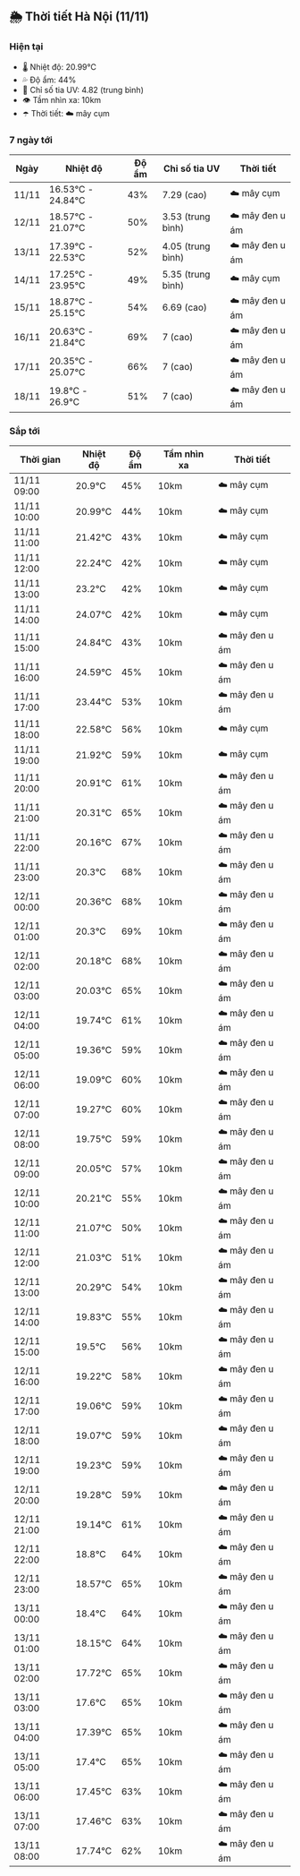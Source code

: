## 🌦️ Thời tiết Hà Nội (11/11)

### Hiện tại

- 🌡️ Nhiệt độ: 20.99℃
- 💦 Độ ẩm: 44%
- 🌟 Chỉ số tia UV: 4.82 (trung bình)
- 👁️ Tầm nhìn xa: 10km
- ☂️ Thời tiết: ☁️ mây cụm

### 7 ngày tới

| Ngày | Nhiệt độ | Độ ẩm | Chỉ số tia UV | Thời tiết |
| --- | --- | --- | --- | --- |
| 11/11 | 16.53℃ - 24.84℃ | 43% | 7.29 (cao) | ☁️ mây cụm |
| 12/11 | 18.57℃ - 21.07℃ | 50% | 3.53 (trung bình) | ☁️ mây đen u ám |
| 13/11 | 17.39℃ - 22.53℃ | 52% | 4.05 (trung bình) | ☁️ mây đen u ám |
| 14/11 | 17.25℃ - 23.95℃ | 49% | 5.35 (trung bình) | ☁️ mây cụm |
| 15/11 | 18.87℃ - 25.15℃ | 54% | 6.69 (cao) | ☁️ mây đen u ám |
| 16/11 | 20.63℃ - 21.84℃ | 69% | 7 (cao) | ☁️ mây đen u ám |
| 17/11 | 20.35℃ - 25.07℃ | 66% | 7 (cao) | ☁️ mây đen u ám |
| 18/11 | 19.8℃ - 26.9℃ | 51% | 7 (cao) | ☁️ mây đen u ám |

### Sắp tới

| Thời gian | Nhiệt độ | Độ ẩm | Tầm nhìn xa | Thời tiết |
| --- | --- | --- | --- | --- |
| 11/11 09:00 | 20.9℃ | 45% | 10km | ☁️ mây cụm |
| 11/11 10:00 | 20.99℃ | 44% | 10km | ☁️ mây cụm |
| 11/11 11:00 | 21.42℃ | 43% | 10km | ☁️ mây cụm |
| 11/11 12:00 | 22.24℃ | 42% | 10km | ☁️ mây cụm |
| 11/11 13:00 | 23.2℃ | 42% | 10km | ☁️ mây cụm |
| 11/11 14:00 | 24.07℃ | 42% | 10km | ☁️ mây cụm |
| 11/11 15:00 | 24.84℃ | 43% | 10km | ☁️ mây đen u ám |
| 11/11 16:00 | 24.59℃ | 45% | 10km | ☁️ mây đen u ám |
| 11/11 17:00 | 23.44℃ | 53% | 10km | ☁️ mây đen u ám |
| 11/11 18:00 | 22.58℃ | 56% | 10km | ☁️ mây cụm |
| 11/11 19:00 | 21.92℃ | 59% | 10km | ☁️ mây cụm |
| 11/11 20:00 | 20.91℃ | 61% | 10km | ☁️ mây đen u ám |
| 11/11 21:00 | 20.31℃ | 65% | 10km | ☁️ mây đen u ám |
| 11/11 22:00 | 20.16℃ | 67% | 10km | ☁️ mây đen u ám |
| 11/11 23:00 | 20.3℃ | 68% | 10km | ☁️ mây đen u ám |
| 12/11 00:00 | 20.36℃ | 68% | 10km | ☁️ mây đen u ám |
| 12/11 01:00 | 20.3℃ | 69% | 10km | ☁️ mây đen u ám |
| 12/11 02:00 | 20.18℃ | 68% | 10km | ☁️ mây đen u ám |
| 12/11 03:00 | 20.03℃ | 65% | 10km | ☁️ mây đen u ám |
| 12/11 04:00 | 19.74℃ | 61% | 10km | ☁️ mây đen u ám |
| 12/11 05:00 | 19.36℃ | 59% | 10km | ☁️ mây đen u ám |
| 12/11 06:00 | 19.09℃ | 60% | 10km | ☁️ mây đen u ám |
| 12/11 07:00 | 19.27℃ | 60% | 10km | ☁️ mây đen u ám |
| 12/11 08:00 | 19.75℃ | 59% | 10km | ☁️ mây đen u ám |
| 12/11 09:00 | 20.05℃ | 57% | 10km | ☁️ mây đen u ám |
| 12/11 10:00 | 20.21℃ | 55% | 10km | ☁️ mây đen u ám |
| 12/11 11:00 | 21.07℃ | 50% | 10km | ☁️ mây đen u ám |
| 12/11 12:00 | 21.03℃ | 51% | 10km | ☁️ mây đen u ám |
| 12/11 13:00 | 20.29℃ | 54% | 10km | ☁️ mây đen u ám |
| 12/11 14:00 | 19.83℃ | 55% | 10km | ☁️ mây đen u ám |
| 12/11 15:00 | 19.5℃ | 56% | 10km | ☁️ mây đen u ám |
| 12/11 16:00 | 19.22℃ | 58% | 10km | ☁️ mây đen u ám |
| 12/11 17:00 | 19.06℃ | 59% | 10km | ☁️ mây đen u ám |
| 12/11 18:00 | 19.07℃ | 59% | 10km | ☁️ mây đen u ám |
| 12/11 19:00 | 19.23℃ | 59% | 10km | ☁️ mây đen u ám |
| 12/11 20:00 | 19.28℃ | 59% | 10km | ☁️ mây đen u ám |
| 12/11 21:00 | 19.14℃ | 61% | 10km | ☁️ mây đen u ám |
| 12/11 22:00 | 18.8℃ | 64% | 10km | ☁️ mây đen u ám |
| 12/11 23:00 | 18.57℃ | 65% | 10km | ☁️ mây đen u ám |
| 13/11 00:00 | 18.4℃ | 64% | 10km | ☁️ mây đen u ám |
| 13/11 01:00 | 18.15℃ | 64% | 10km | ☁️ mây đen u ám |
| 13/11 02:00 | 17.72℃ | 65% | 10km | ☁️ mây đen u ám |
| 13/11 03:00 | 17.6℃ | 65% | 10km | ☁️ mây đen u ám |
| 13/11 04:00 | 17.39℃ | 65% | 10km | ☁️ mây đen u ám |
| 13/11 05:00 | 17.4℃ | 65% | 10km | ☁️ mây đen u ám |
| 13/11 06:00 | 17.45℃ | 63% | 10km | ☁️ mây đen u ám |
| 13/11 07:00 | 17.46℃ | 63% | 10km | ☁️ mây đen u ám |
| 13/11 08:00 | 17.74℃ | 62% | 10km | ☁️ mây đen u ám |
